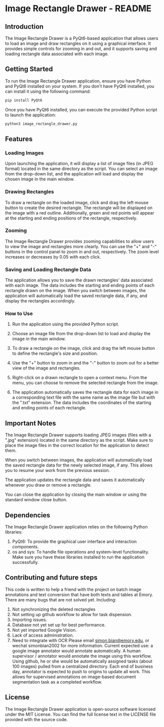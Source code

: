 # Image Rectangle Drawer - README

## Introduction

The Image Rectangle Drawer is a PyQt6-based application that allows users to load an image and draw rectangles on it using a graphical interface. It provides simple controls for zooming in and out, and it supports saving and loading rectangle data associated with each image.

## Getting Started

To run the Image Rectangle Drawer application, ensure you have Python and PyQt6 installed on your system. If you don't have PyQt6 installed, you can install it using the following command:

```bash
pip install PyQt6
```
Once you have PyQt6 installed, you can execute the provided Python script to launch the application:
```bash
python3 image_rectangle_drawer.py
```

## Features
### Loading Images
Upon launching the application, it will display a list of image files (in JPEG format) located in the same directory as the script. You can select an image from the drop-down list, and the application will load and display the chosen image in the main window.

### Drawing Rectangles
To draw a rectangle on the loaded image, click and drag the left mouse button to create the desired rectangle. The rectangle will be displayed on the image with a red outline. Additionally, green and red points will appear at the starting and ending positions of the rectangle, respectively.

### Zooming
The Image Rectangle Drawer provides zooming capabilities to allow users to view the image and rectangles more clearly. You can use the "+" and "-" buttons in the control panel to zoom in and out, respectively. The zoom level increases or decreases by 0.05 with each click.

### Saving and Loading Rectangle Data
The application allows you to save the drawn rectangles' data associated with each image. The data includes the starting and ending points of each rectangle drawn on the image. When you switch between images, the application will automatically load the saved rectangle data, if any, and display the rectangles accordingly.

### How to Use
1. Run the application using the provided Python script.

2. Choose an image file from the drop-down list to load and display the image in the main window.

3. To draw a rectangle on the image, click and drag the left mouse button to define the rectangle's size and position.

4. Use the "+" button to zoom in and the "-" button to zoom out for a better view of the image and rectangles.

5. Right-click on a drawn rectangle to open a context menu. From the menu, you can choose to remove the selected rectangle from the image.

6. The application automatically saves the rectangle data for each image in a corresponding text file with the same name as the image file but with the ".txt" extension. The data includes the coordinates of the starting and ending points of each rectangle.

## Important Notes
The Image Rectangle Drawer supports loading JPEG images (files with a ".jpg" extension) located in the same directory as the script. Make sure to place the image files in the correct location for the application to detect them.

When you switch between images, the application will automatically load the saved rectangle data for the newly selected image, if any. This allows you to resume your work from the previous session.

The application updates the rectangle data and saves it automatically whenever you draw or remove a rectangle.

You can close the application by closing the main window or using the standard window close button.

## Dependencies
The Image Rectangle Drawer application relies on the following Python libraries:

1. PyQt6: To provide the graphical user interface and interaction components.
2. os and sys: To handle file operations and system-level functionality.
Make sure you have these libraries installed to run the application successfully.

## Contributing and future steps
This code is written to help a friend with the project on batch image annotations and text conversion that have both texts and tables at Emory.
There are many bugs that are not solved yet. Including:
1) Not synchronizing the deleted rectangles
2) Not setting up github workflow to allow for task dispension.
3) Importing issues.
4) Database not yet set up for best performance.
5) Not yet imported Google Vision.
6) Lack of access administration.
7) Need to integrate with OCR
Please email simon.bian@emory.edu, or wechat simonbian2002 for more information.
Current expected use: a google image annotator would annotate automatically. A human supervisor / annotator would annotate the image using this workflow. Using github, he or she would be automatically assigned tasks (about 100 images) pulled from a centralized directory. Each end of business day, annotator is expected to push to origins to update all work. This allows for supervised annotations on image-based document segmentation task as a completed workflow. 

## License
The Image Rectangle Drawer application is open-source software licensed under the MIT License. You can find the full license text in the LICENSE file provided with the source code.


